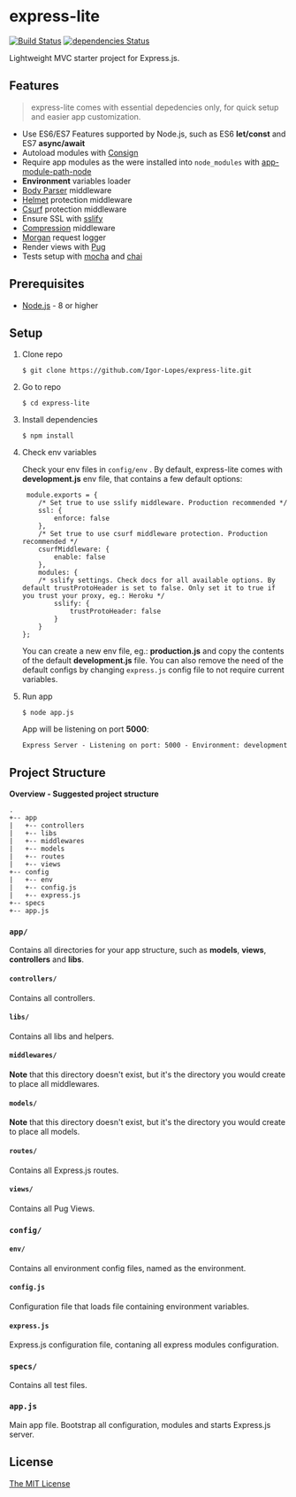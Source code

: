 # express-lite

[![Build Status](https://travis-ci.org/Igor-Lopes/express-lite.svg?branch=master)](https://travis-ci.org/Igor-Lopes/express-lite)
[![dependencies Status](https://david-dm.org/Igor-Lopes/express-lite/status.svg)](https://david-dm.org/Igor-Lopes/express-lite)


Lightweight MVC starter project for Express.js.

## Features

> express-lite comes with essential depedencies only, for quick setup and easier app customization.

* Use ES6/ES7 Features supported by Node.js, such as ES6 **let/const** and ES7 **async/await**
* Autoload modules with [Consign](https://github.com/jarradseers/consign)
* Require app modules as the were installed into `node_modules` with [app-module-path-node](https://github.com/patrick-steele-idem/app-module-path-node)
* **Environment** variables loader
* [Body Parser](https://github.com/expressjs/body-parser) middleware
* [Helmet](https://github.com/helmetjs/helmet) protection middleware
* [Csurf](https://github.com/expressjs/csurf) protection middleware 
* Ensure SSL with [sslify](https://github.com/florianheinemann/express-sslify)
* [Compression](https://github.com/expressjs/compression) middleware
* [Morgan](https://github.com/expressjs/morgan) request logger
* Render views with [Pug](https://github.com/pugjs/pug)
* Tests setup with [mocha](https://github.com/mochajs/mocha) and [chai](https://github.com/chaijs/chai)

## Prerequisites

* [Node.js](https://nodejs.org/en/) - 8 or higher

## Setup

1. Clone repo

    ```
    $ git clone https://github.com/Igor-Lopes/express-lite.git
    ``` 

2. Go to repo

    ```
    $ cd express-lite
    ```

3. Install dependencies

    ```
    $ npm install
    ```
    
4. Check env variables

    Check your env files in `config/env` . By default, express-lite comes with **development.js** env file, that contains a few default options:
    
    ```
     module.exports = {
        /* Set true to use sslify middleware. Production recommended */
        ssl: {
            enforce: false
        },
        /* Set true to use csurf middleware protection. Production recommended */
        csurfMiddleware: {
            enable: false
        },
        modules: {
        /* sslify settings. Check docs for all available options. By default trustProtoHeader is set to false. Only set it to true if you trust your proxy, eg.: Heroku */
            sslify: {
                trustProtoHeader: false
            }
        }
    };
    ```

    You can create a new env file, eg.: **production.js** and copy the contents of the default **development.js** file. You can also remove the need of the default configs by changing `express.js` config file to not require current variables. 

5. Run app

    ```
    $ node app.js
    ```

    App will be listening on port **5000**:

    ```
    Express Server - Listening on port: 5000 - Environment: development
    ```

## Project Structure

**Overview - Suggested project structure**

```
.
+-- app
|   +-- controllers
|   +-- libs
|   +-- middlewares
|   +-- models
|   +-- routes
|   +-- views
+-- config
|   +-- env
|   +-- config.js
|   +-- express.js
+-- specs
+-- app.js
```

### `app/`

Contains all directories for your app structure, such as **models**, **views**, **controllers** and **libs**.

#### `controllers/`

Contains all controllers.

#### `libs/`

Contains all libs and helpers.

#### `middlewares/`

**Note** that this directory doesn't exist, but it's the directory you would create to place all middlewares.

#### `models/`

**Note** that this directory doesn't exist, but it's the directory you would create to place all models.

#### `routes/`

Contains all Express.js routes.

#### `views/`

Contains all Pug Views.

### `config/`

#### `env/`

Contains all environment config files, named as the environment.

#### `config.js`

Configuration file that loads file containing environment variables.

#### `express.js`

Express.js configuration file, contaning all express modules configuration.

### `specs/`

Contains all test files.

### `app.js`

Main app file. Bootstrap all configuration, modules and starts Express.js server.

## License

[The MIT License](https://github.com/Igor-Lopes/express-lite/blob/master/LICENSE)









